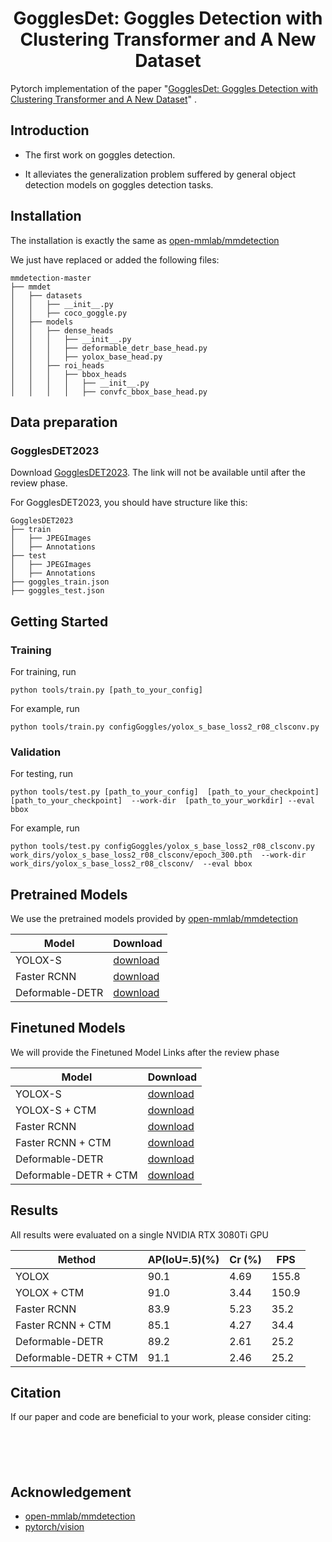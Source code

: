 <div align="center">

# GogglesDet: Goggles Detection with Clustering Transformer and A New Dataset

</div>


Pytorch implementation of the paper "[GogglesDet: Goggles Detection with Clustering Transformer and A New Dataset]()" .

## Introduction
* The first work on goggles detection. 

* It alleviates the generalization problem suffered by general object detection models on goggles detection tasks.
## Installation
The installation is exactly the same as [open-mmlab/mmdetection](https://github.com/open-mmlab/mmdetection)

We just have replaced or added the following files:
```
mmdetection-master
├── mmdet
│   ├── datasets
│   │   ├── __init__.py
│   │   ├── coco_goggle.py
│   ├── models
│   │   ├── dense_heads
│   │   │   ├── __init__.py
│   │   │   ├── deformable_detr_base_head.py
│   │   │   ├── yolox_base_head.py
│   │   ├── roi_heads
│   │   │   ├── bbox_heads
│   │   │   │   ├── __init__.py
│   │   │   │   ├── convfc_bbox_base_head.py
```

## Data preparation

### GogglesDET2023

Download [GogglesDET2023]( ). The link will not be available until after the review phase.


For GogglesDET2023, you should have structure like this:
```
GogglesDET2023
├── train
│   ├── JPEGImages
│   ├── Annotations
├── test
│   ├── JPEGImages
│   ├── Annotations
├── goggles_train.json
├── goggles_test.json

```

## Getting Started

### Training
For training, run
```Shell
python tools/train.py [path_to_your_config] 
```

For example, run
```Shell
python tools/train.py configGoggles/yolox_s_base_loss2_r08_clsconv.py
```

### Validation
For testing, run
```Shell
python tools/test.py [path_to_your_config]  [path_to_your_checkpoint] [path_to_your_checkpoint]  --work-dir  [path_to_your_workdir] --eval bbox
```

For example, run
```Shell
python tools/test.py configGoggles/yolox_s_base_loss2_r08_clsconv.py work_dirs/yolox_s_base_loss2_r08_clsconv/epoch_300.pth  --work-dir work_dirs/yolox_s_base_loss2_r08_clsconv/  --eval bbox
```

## Pretrained Models
We use the pretrained models provided by [open-mmlab/mmdetection](https://github.com/open-mmlab/mmdetection)

| Model           | Download |
|-----------------|----------|
| YOLOX-S         |[download](https://download.openmmlab.com/mmdetection/v2.0/yolox/yolox_s_8x8_300e_coco/yolox_s_8x8_300e_coco_20211121_095711-4592a793.pth)       |
| Faster RCNN     |[download](https://download.openmmlab.com/mmdetection/v2.0/faster_rcnn/faster_rcnn_r50_fpn_2x_coco/faster_rcnn_r50_fpn_2x_coco_bbox_mAP-0.384_20200504_210434-a5d8aa15.pth)    |
| Deformable-DETR |[download](https://download.openmmlab.com/mmdetection/v2.0/deformable_detr/deformable_detr_r50_16x2_50e_coco/deformable_detr_r50_16x2_50e_coco_20210419_220030-a12b9512.pth)            |


## Finetuned Models
We will provide the Finetuned Model Links after the review phase

| Model                 | Download     |
|-----------------------|--------------|
| YOLOX-S               | [download](https://pan.baidu.com/s/1oF4hd0pIAce1v_9UFK701A?pwd=1pph) |
| YOLOX-S + CTM         |[download](https://pan.baidu.com/s/1j-CLY16AiauaKZQi4SQo-w?pwd=z5u0)              |
| Faster RCNN           |[download](https://pan.baidu.com/s/1Pw8SuOzYh2fR3loYyWJUaQ?pwd=1234)              |
| Faster RCNN + CTM     | [download](https://pan.baidu.com/s/1x5-y0UzWFWAgGi5bwhGIgA?pwd=1234)             |
| Deformable-DETR       | [download](https://pan.baidu.com/s/18Qc48icCXLTCICNmI2_YaA?pwd=1234)             |
| Deformable-DETR + CTM | [download](https://pan.baidu.com/s/1WEu04iOddVLJ_N-OL-Kqaw?pwd=1234)             |


## Results
 All results were evaluated on a single NVIDIA RTX 3080Ti GPU 

|   Method  | AP(IoU=.5)(\%) |   Cr (\%) | FPS   |
|-----|----------------|-----|-------|
|  YOLOX   | 90.1           | 4.69    | 155.8 |
|YOLOX + CTM      | 91.0           | 3.44    | 150.9 |
|Faster RCNN     | 83.9               |5.23     | 35.2  |
|Faster RCNN + CTM     | 85.1               |4.27     | 34.4  |
|Deformable-DETR     | 89.2               | 2.61    | 25.2  |
|Deformable-DETR + CTM     |  91.1              |2.46     | 25.2  |


## Citation

If our paper and code are beneficial to your work, please consider citing:
```





```

## Acknowledgement
<!--ts-->
* [open-mmlab/mmdetection](https://github.com/open-mmlab/mmdetection)
* [pytorch/vision](https://github.com/pytorch/vision)
<!--te-->